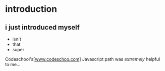 # introduction
## i just introduced myself

* isn't
* that
* super

Codeschool's[www.codeschoo.com] Javascript path was *extremely* helpful to me...
